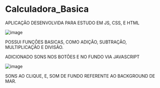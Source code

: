# Calculadora_Basica

APLICAÇÃO DESENVOLVIDA PARA ESTUDO EM JS, CSS, E HTML

![image](https://user-images.githubusercontent.com/91574553/188655383-c29885dc-bf78-4932-800e-ad613fcc50a2.png)

POSSUI FUNÇÕES BASICAS, COMO ADIÇÃO, SUBTRAÇÃO, MULTIPLICAÇÃO E DIVISÃO.


ADICIONADO SONS NOS BOTÕES E NO FUNDO VIA JAVASCRIPT

![image](https://user-images.githubusercontent.com/91574553/188655911-ef85673e-13d8-4cf7-a1cf-55aea2f083d1.png)

SONS AO CLIQUE, E, SOM DE FUNDO REFERENTE AO BACKGROUND DE MAR.
